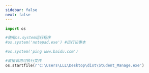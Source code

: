 ```yaml
---
sidebar: false
next: false
---
```

<BlogInfo/>






```python
import os

#使用os.system运行程序
#os.system('notepad.exe') #运行记事本

#os.system('ping www.baidu.com')

#直接调用可执行文件
os.startfile(r'C:\Users\LLL\Desktop\dist\Student_Manage.exe')
```






<ActionBox />
        
<style>#top-box {margin-top:0.5rem!important;}</style>